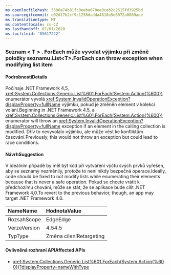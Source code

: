 ```yaml
---
ms.openlocfilehash: 3300a74b81fc9eeba670ee0ceb2c2615fd3925bd
ms.sourcegitcommit: e02d17b2cf9c1258dadda4810a5e6072a0089aee
ms.translationtype: MT
ms.contentlocale: cs-CZ
ms.lasthandoff: 07/01/2020
ms.locfileid: "85617222"
---
```

### <a name="listlttgtforeach-can-throw-exception-when-modifying-list-item"></a><span data-ttu-id="6171a-101">Seznam &lt; T &gt; . ForEach může vyvolat výjimku při změně položky seznamu.</span><span class="sxs-lookup"><span data-stu-id="6171a-101">List&lt;T&gt;.ForEach can throw exception when modifying list item</span></span>

#### <a name="details"></a><span data-ttu-id="6171a-102">Podrobnosti</span><span class="sxs-lookup"><span data-stu-id="6171a-102">Details</span></span>

<span data-ttu-id="6171a-103">Počínaje .NET Framework 4,5, <xref:System.Collections.Generic.List%601.ForEach(System.Action{%600})> enumerátor vyvolá <xref:System.InvalidOperationException?displayProperty=fullName> výjimku, pokud je změněn element v kolekci volání.</span><span class="sxs-lookup"><span data-stu-id="6171a-103">Beginning in .NET Framework 4.5, a <xref:System.Collections.Generic.List%601.ForEach(System.Action{%600})> enumerator will throw an <xref:System.InvalidOperationException?displayProperty=fullName> exception if an element in the calling collection is modified.</span></span> <span data-ttu-id="6171a-104">Dřív to nevyvolalo výjimku, ale může vést ke konfliktům časování.</span><span class="sxs-lookup"><span data-stu-id="6171a-104">Previously, this would not throw an exception but could lead to race conditions.</span></span>

#### <a name="suggestion"></a><span data-ttu-id="6171a-105">Návrh</span><span class="sxs-lookup"><span data-stu-id="6171a-105">Suggestion</span></span>

<span data-ttu-id="6171a-106">V ideálním případě by měl být kód při vytváření výčtu svých prvků vyřešen, aby se seznamy nezměnily, protože to není nikdy bezpečná operace.</span><span class="sxs-lookup"><span data-stu-id="6171a-106">Ideally, code should be fixed to not modify lists while enumerating their elements because that is never a safe operation.</span></span> <span data-ttu-id="6171a-107">Pokud se chcete vrátit k předchozímu chování, může se stát, že se aplikace bude cílit .NET Framework 4,0.</span><span class="sxs-lookup"><span data-stu-id="6171a-107">To revert to the previous behavior, though, an app may target .NET Framework 4.0.</span></span>

| <span data-ttu-id="6171a-108">Name</span><span class="sxs-lookup"><span data-stu-id="6171a-108">Name</span></span>    | <span data-ttu-id="6171a-109">Hodnota</span><span class="sxs-lookup"><span data-stu-id="6171a-109">Value</span></span>       |
|:--------|:------------|
| <span data-ttu-id="6171a-110">Rozsah</span><span class="sxs-lookup"><span data-stu-id="6171a-110">Scope</span></span>   | <span data-ttu-id="6171a-111">Edge</span><span class="sxs-lookup"><span data-stu-id="6171a-111">Edge</span></span>        |
| <span data-ttu-id="6171a-112">Verze</span><span class="sxs-lookup"><span data-stu-id="6171a-112">Version</span></span> | <span data-ttu-id="6171a-113">4.5</span><span class="sxs-lookup"><span data-stu-id="6171a-113">4.5</span></span>         |
| <span data-ttu-id="6171a-114">Typ</span><span class="sxs-lookup"><span data-stu-id="6171a-114">Type</span></span>    | <span data-ttu-id="6171a-115">Změna cílení</span><span class="sxs-lookup"><span data-stu-id="6171a-115">Retargeting</span></span> |

#### <a name="affected-apis"></a><span data-ttu-id="6171a-116">Ovlivněná rozhraní API</span><span class="sxs-lookup"><span data-stu-id="6171a-116">Affected APIs</span></span>

- <xref:System.Collections.Generic.List%601.ForEach(System.Action{%600})?displayProperty=nameWithType>
